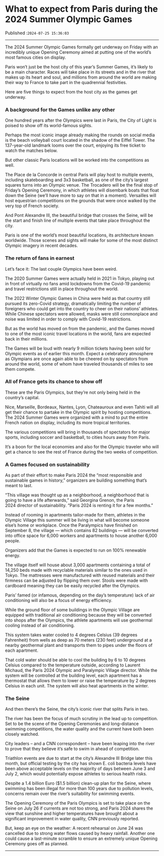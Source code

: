 # What to expect from Paris during the 2024 Summer Olympic Games

Published :`2024-07-25 15:36:03`

---

The 2024 Summer Olympic Games formally get underway on Friday with an incredibly unique Opening Ceremony aimed at putting one of the world’s most famous cities on display.

Paris won’t just be the host city of this year’s Summer Games, it’s likely to be a main character. Races will take place in its streets and in the river that makes up its heart and soul, and millions from around the world are making their way to France to take part in the quadrennial festivities.

Here are five things to expect from the host city as the games get underway.

### A background for the Games unlike any other

One hundred years after the Olympics were last in Paris, the City of Light is poised to show off its world-famous sights.

Perhaps the most iconic image already making the rounds on social media is the beach volleyball court located in the shadow of the Eiffel Tower. The 137-year-old landmark looms over the court, enjoying its free ticket to watch the matches below.

But other classic Paris locations will be worked into the competitions as well.

The Place de la Concorde in central Paris will play host to multiple events, including skateboarding and 3x3 basketball, as one of the city’s largest squares turns into an Olympic venue. The Trocadero will be the final stop of Friday’s Opening Ceremony, in which athletes will disembark boats that float down the Seine (we’ll have more to say on that in a moment). Versailles will host equestrian competitions on the grounds that were once walked by the very top of French society.

And Pont Alexandre III, the beautiful bridge that crosses the Seine, will be the start and finish line of multiple events that take place throughout the city.

Paris is one of the world’s most beautiful locations, its architecture known worldwide. Those scenes and sights will make for some of the most distinct Olympic imagery in recent decades.

### The return of fans in earnest

Let’s face it: The last couple Olympics have been weird.

The 2020 Summer Games were actually held in 2021 in Tokyo, playing out in front of virtually no fans amid lockdowns from the Covid-19 pandemic and travel restrictions still in place throughout the world.

The 2022 Winter Olympic Games in China were held as that country still pursued its zero-Covid strategy, dramatically limiting the number of foreigners who could get into the country to cheer on their nations’ athletes. While Chinese spectators were allowed, masks were still commonplace and noise was limited in order to comply with Covid-19 restrictions.

But as the world has moved on from the pandemic, and the Games moved to one of the most iconic travel locations in the world, fans are expected back in their millions.

The Games will be loud with nearly 9 million tickets having been sold for Olympic events as of earlier this month. Expect a celebratory atmosphere as Olympians are once again able to be cheered on by spectators from around the world, some of whom have traveled thousands of miles to see them compete.

### All of France gets its chance to show off

These are the Paris Olympics, but they’re not only being held in the country’s capital.

Nice, Marseille, Bordeaux, Nantes, Lyon, Chateauroux and even Tahiti will all get their chance to partake in the Olympic spirit by hosting competitions. The 2024 Summer Games were organized with a mind to put the entire French nation on display, including its more tropical territories.

The various competitions will bring in thousands of spectators for major sports, including soccer and basketball, to cities hours away from Paris.

It’s a boon for the local economies and also for the Olympic traveler who will get a chance to see the rest of France during the two weeks of competition.

### A Games focused on sustainability

As part of their effort to make Paris 2024 the “most responsible and sustainable games in history,” organizers are building something that’s meant to last.

“This village was thought up as a neighborhood, a neighborhood that is going to have a life afterwards,” said Georgina Grenon, the Paris 2024 director of sustainability. “Paris 2024 is renting it for a few months.”

Instead of rooming in apartments tailor-made for them, athletes in the Olympic Village this summer will be living in what will become someone else’s home or workplace. Once the Paralympics have finished on September 8, the village — which contains 82 buildings — will be converted into office space for 6,000 workers and apartments to house another 6,000 people.

Organizers add that the Games is expected to run on 100% renewable energy.

The village itself will house about 3,000 apartments containing a total of 14,250 beds made with recyclable materials similar to the ones used in Tokyo. The mattresses were manufactured with reused materials and their firmness can be adjusted by flipping them over. Stools were made with cardboard meaning they can be easily recycled after the Olympics.

Paris’ famed (or infamous, depending on the day’s temperature) lack of air conditioning will also be a focus of energy efficiency.

While the ground floor of some buildings in the Olympic Village are equipped with traditional air conditioning because they will be converted into shops after the Olympics, the athlete apartments will use geothermal cooling instead of air conditioning.

This system takes water cooled to 4 degrees Celsius (39 degrees Fahrenheit) from wells as deep as 70 meters (230 feet) underground at a nearby geothermal plant and transports them to pipes under the floors of each apartment.

That cold water should be able to cool the building by 6 to 10 degrees Celsius compared to the temperature outside, according to Laurent Michaud, the Paris 2024 Olympic and Paralympic Village director. While the system will be controlled at the building level, each apartment has a thermostat that allows them to lower or raise the temperature by 2 degrees Celsius in each unit. The system will also heat apartments in the winter.

### The Seine

And then there’s the Seine, the city’s iconic river that splits Paris in two.

The river has been the focus of much scrutiny in the lead up to competition. Set to be the scene of the Opening Ceremonies and long-distance swimming competitions, the water quality and the current have both been closely watched.

City leaders – and a CNN correspondent – have been leaping into the river to prove that they believe it’s safe to swim in ahead of competition.

Triathlon events are due to start at the city’s Alexandre III Bridge later this month, but official testing by the city has shown E. coli bacteria levels have been above acceptable levels on the majority of days between June 3 and July 2, which would potentially expose athletes to serious health risks.

Despite a 1.4 billion Euro ($1.5 billion) clean-up plan for the Seine, where swimming has been illegal for more than 100 years due to pollution levels, concerns remain over the river’s suitability for swimming events.

The Opening Ceremony of the Paris Olympics is set to take place on the Seine on July 26 if currents are not too strong, and Paris 2024 shares the view that sunshine and higher temperatures have brought about a significant improvement in water quality, CNN previously reported.

But, keep an eye on the weather: A recent rehearsal on June 24 was cancelled due to strong water flows caused by heavy rainfall. Another one could cause a last-minute scramble to ensure an extremely unique Opening Ceremony goes off as planned.

---

